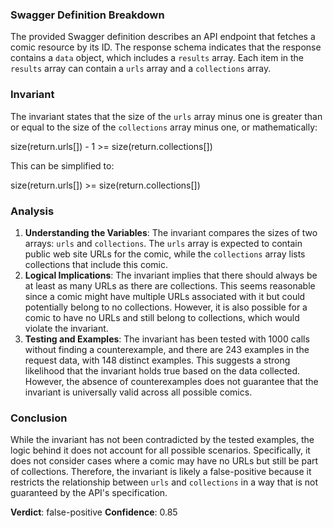 ### Swagger Definition Breakdown
The provided Swagger definition describes an API endpoint that fetches a comic resource by its ID. The response schema indicates that the response contains a `data` object, which includes a `results` array. Each item in the `results` array can contain a `urls` array and a `collections` array. 

### Invariant
The invariant states that the size of the `urls` array minus one is greater than or equal to the size of the `collections` array minus one, or mathematically: 

size(return.urls[]) - 1 >= size(return.collections[]) 

This can be simplified to: 

size(return.urls[]) >= size(return.collections[]) 

### Analysis
1. **Understanding the Variables**: The invariant compares the sizes of two arrays: `urls` and `collections`. The `urls` array is expected to contain public web site URLs for the comic, while the `collections` array lists collections that include this comic. 
2. **Logical Implications**: The invariant implies that there should always be at least as many URLs as there are collections. This seems reasonable since a comic might have multiple URLs associated with it but could potentially belong to no collections. However, it is also possible for a comic to have no URLs and still belong to collections, which would violate the invariant. 
3. **Testing and Examples**: The invariant has been tested with 1000 calls without finding a counterexample, and there are 243 examples in the request data, with 148 distinct examples. This suggests a strong likelihood that the invariant holds true based on the data collected. However, the absence of counterexamples does not guarantee that the invariant is universally valid across all possible comics. 

### Conclusion
While the invariant has not been contradicted by the tested examples, the logic behind it does not account for all possible scenarios. Specifically, it does not consider cases where a comic may have no URLs but still be part of collections. Therefore, the invariant is likely a false-positive because it restricts the relationship between `urls` and `collections` in a way that is not guaranteed by the API's specification. 

**Verdict**: false-positive
**Confidence**: 0.85
